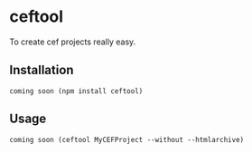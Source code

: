 ceftool
=======

To create cef projects really easy.


## Installation ##

```
coming soon (npm install ceftool)
```

## Usage ##

```
coming soon (ceftool MyCEFProject --without --htmlarchive)
```

